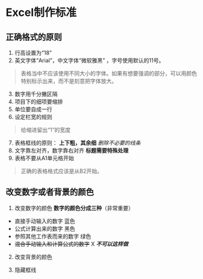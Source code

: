 # Excel制作标准

## 正确格式的原则

1. 行高设置为“18”
2. 英文字体“Arial”，中文字体“微软雅黑” ，字号使用默认的11号。
  > 表格当中不应该使用不同大小的字体。如果有想要强调的部分，可以用颜色特别标示出来，而不是刻意把字体放大。

3. 数字用千分撇区隔
4. 项目下的细项要缩排
5. 单位要自成一行
6. 设定栏宽的规则
  > 给缩进留出“1”的宽度
 
7. 表格框线的原则： **上下粗，其余细**   *删除不必要的线条*
8. 文字靠左对齐，数字靠右对齐  **标题需要特殊处理**
9. 表格不要从A1单元格开始
  > 正确的表格格式应该是从B2开始。
  
## 改变数字或者背景的颜色

1. 改变数字的颜色  **数字的颜色分成三种**（非常重要）
  - 直接手动输入的数字         蓝色
  - 公式计算出来的数字         黑色
  - 参照其他工作表而来的数字   绿色
  -  ~~混合手动输入和计算公式的数字~~   X   ***不可以这样做***

  
2. 改变背景的颜色

3. 隐藏框线

